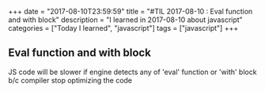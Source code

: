 +++
date = "2017-08-10T23:59:59"
title = "#TIL 2017-08-10 : Eval function and with block"
description = "I learned in 2017-08-10 about javascript"
categories = ["Today I learned", "javascript"]
tags = ["javascript"]
+++



## Eval function and with block

JS code will be slower if engine detects any of 'eval' function or 'with' block b/c compiler stop optimizing the code
